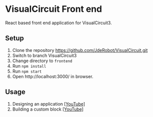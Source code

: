 # VisualCircuit Front end

React based front end application for VisualCircuit3. 

## Setup 

1. Clone the repository https://github.com/JdeRobot/VisualCircuit.git
2. Switch to branch VisualCircuit3
3. Change directory to `frontend`
4. Run `npm install`
5. Run `npm start`
6. Open http://localhost:3000/ in browser.



## Usage

1. Designing an application [\[YouTube\]](https://www.youtube.com/watch?v=uK725Y-Y9_c)
2. Building a custom block [\[YouTube\]](https://www.youtube.com/watch?v=haW_oEOjKh8)
